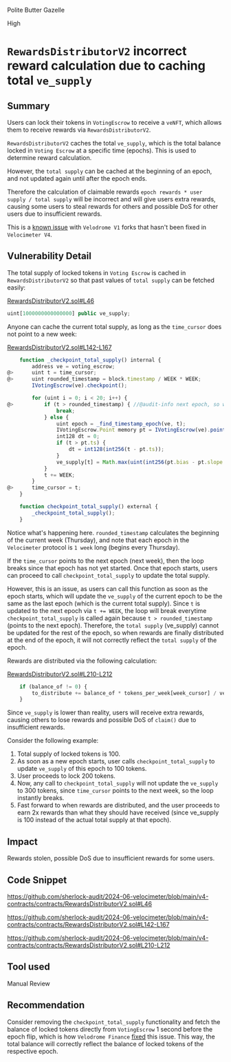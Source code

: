 Polite Butter Gazelle

High

# `RewardsDistributorV2` incorrect reward calculation due to caching total `ve_supply`

## Summary

Users can lock their tokens in `VotingEscrow` to receive a `veNFT`, which allows them to receive rewards via `RewardsDistributorV2`.

`RewardsDistributorV2` caches the total `ve_supply`, which is the total balance locked in `Voting Escrow` at a specific time (epochs). This is used to determine reward calculation.

However, the `total supply` can be cached at the beginning of an epoch, and not updated again until after the epoch ends. 

Therefore the calculation of claimable rewards `epoch rewards * user supply / total supply` will be incorrect and will give users extra rewards, causing some users to steal rewards for others and possible DoS for other users due to insufficient rewards.

This is a [known issue](https://velodrome.finance/security) with `Velodrome V1` forks that hasn't been fixed in `Velocimeter V4`.

## Vulnerability Detail

The total supply of locked tokens in `Voting Escrow` is cached in `RewardsDistributorV2` so that past values of `total supply` can be fetched easily:

[RewardsDistributorV2.sol#L46](https://github.com/sherlock-audit/2024-06-velocimeter/blob/main/v4-contracts/contracts/RewardsDistributorV2.sol#L46)
```javascript
uint[1000000000000000] public ve_supply;
```

Anyone can cache the current total supply, as long as the `time_cursor` does not point to a new week:

[RewardsDistributorV2.sol#L142-L167](https://github.com/sherlock-audit/2024-06-velocimeter/blob/main/v4-contracts/contracts/RewardsDistributorV2.sol#L142-L167)
```javascript
    function _checkpoint_total_supply() internal {
        address ve = voting_escrow;
@>      uint t = time_cursor;
@>      uint rounded_timestamp = block.timestamp / WEEK * WEEK;
        IVotingEscrow(ve).checkpoint();

        for (uint i = 0; i < 20; i++) {
@>          if (t > rounded_timestamp) { //@audit-info next epoch, so we break
                break;
            } else {
                uint epoch = _find_timestamp_epoch(ve, t);
                IVotingEscrow.Point memory pt = IVotingEscrow(ve).point_history(epoch);
                int128 dt = 0;
                if (t > pt.ts) {
                    dt = int128(int256(t - pt.ts));
                }
                ve_supply[t] = Math.max(uint(int256(pt.bias - pt.slope * dt)), 0);
            }
            t += WEEK;
        }
@>      time_cursor = t;
    }

    function checkpoint_total_supply() external {
        _checkpoint_total_supply();
    }
```

Notice what's happening here. `rounded_timestamp` calculates the beginning of the current week (Thursday), and note that each epoch in the `Velocimeter` protocol is `1 week` long (begins every Thursday).

If the `time_cursor` points to the next epoch (next week), then the loop breaks since that epoch has not yet started. Once that epoch starts, users can proceed to call `checkpoint_total_supply` to update the total supply.

However, this is an issue, as users can call this function as soon as the epoch starts, which will update the `ve_supply` of the current epoch to be the same as the last epoch (which is the current total supply). Since `t` is updated to the next epoch via `t += WEEK`, the loop will break everytime `checkpoint_total_supply` is called again because `t > rounded_timestamp` (points to the next epoch). Therefore, the `total supply` (ve_supply) cannot be updated for the rest of the epoch, so when rewards are finally distributed at the end of the epoch, it will not correctly reflect the `total supply` of the epoch.

Rewards are distributed via the following calculation:

[RewardsDistributorV2.sol#L210-L212](https://github.com/sherlock-audit/2024-06-velocimeter/blob/main/v4-contracts/contracts/RewardsDistributorV2.sol#L210-L212)
```javascript
    if (balance_of != 0) {
        to_distribute += balance_of * tokens_per_week[week_cursor] / ve_supply[week_cursor];
    }
```

Since `ve_supply` is lower than reality, users will receive extra rewards, causing others to lose rewards and possible DoS of `claim()` due to insufficient rewards.

Consider the following example:

1. Total supply of locked tokens is 100.
2. As soon as a new epoch starts, user calls `checkpoint_total_supply` to update `ve_supply` of this epoch to 100 tokens.
3. User proceeds to lock 200 tokens.
4. Now, any call to `checkpoint_total_supply` will not update the `ve_supply` to 300 tokens, since `time_cursor` points to the next week, so the loop instantly breaks.
5. Fast forward to when rewards are distributed, and the user proceeds to earn 2x rewards than what they should have received (since ve_supply is 100 instead of the actual total supply at that epoch).

## Impact

Rewards stolen, possible DoS due to insufficient rewards for some users.

## Code Snippet

https://github.com/sherlock-audit/2024-06-velocimeter/blob/main/v4-contracts/contracts/RewardsDistributorV2.sol#L46

https://github.com/sherlock-audit/2024-06-velocimeter/blob/main/v4-contracts/contracts/RewardsDistributorV2.sol#L142-L167

https://github.com/sherlock-audit/2024-06-velocimeter/blob/main/v4-contracts/contracts/RewardsDistributorV2.sol#L210-L212

## Tool used

Manual Review

## Recommendation

Consider removing the `checkpoint_total_supply` functionality and fetch the balance of locked tokens directly from `VotingEscrow` 1 second before the epoch flip, which is how `Velodrome Finance` [fixed](https://github.com/velodrome-finance/contracts/commit/2d7f02ed58ccbcc604cb2892f327b541c92df94b) this issue. This way, the total balance will correctly reflect the balance of locked tokens of the respective epoch.